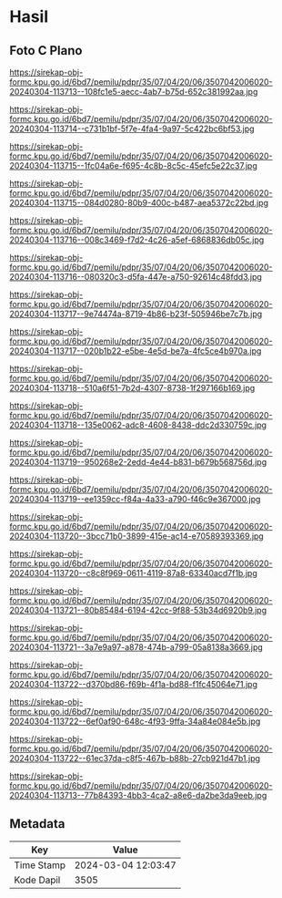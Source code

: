 # Hasil

## Foto C Plano

https://sirekap-obj-formc.kpu.go.id/6bd7/pemilu/pdpr/35/07/04/20/06/3507042006020-20240304-113713--108fc1e5-aecc-4ab7-b75d-652c381992aa.jpg

https://sirekap-obj-formc.kpu.go.id/6bd7/pemilu/pdpr/35/07/04/20/06/3507042006020-20240304-113714--c731b1bf-5f7e-4fa4-9a97-5c422bc6bf53.jpg

https://sirekap-obj-formc.kpu.go.id/6bd7/pemilu/pdpr/35/07/04/20/06/3507042006020-20240304-113715--1fc04a6e-f695-4c8b-8c5c-45efc5e22c37.jpg

https://sirekap-obj-formc.kpu.go.id/6bd7/pemilu/pdpr/35/07/04/20/06/3507042006020-20240304-113715--084d0280-80b9-400c-b487-aea5372c22bd.jpg

https://sirekap-obj-formc.kpu.go.id/6bd7/pemilu/pdpr/35/07/04/20/06/3507042006020-20240304-113716--008c3469-f7d2-4c26-a5ef-6868836db05c.jpg

https://sirekap-obj-formc.kpu.go.id/6bd7/pemilu/pdpr/35/07/04/20/06/3507042006020-20240304-113716--080320c3-d5fa-447e-a750-92614c48fdd3.jpg

https://sirekap-obj-formc.kpu.go.id/6bd7/pemilu/pdpr/35/07/04/20/06/3507042006020-20240304-113717--9e74474a-8719-4b86-b23f-505946be7c7b.jpg

https://sirekap-obj-formc.kpu.go.id/6bd7/pemilu/pdpr/35/07/04/20/06/3507042006020-20240304-113717--020b1b22-e5be-4e5d-be7a-4fc5ce4b970a.jpg

https://sirekap-obj-formc.kpu.go.id/6bd7/pemilu/pdpr/35/07/04/20/06/3507042006020-20240304-113718--510a6f51-7b2d-4307-8738-1f297166b169.jpg

https://sirekap-obj-formc.kpu.go.id/6bd7/pemilu/pdpr/35/07/04/20/06/3507042006020-20240304-113718--135e0062-adc8-4608-8438-ddc2d330759c.jpg

https://sirekap-obj-formc.kpu.go.id/6bd7/pemilu/pdpr/35/07/04/20/06/3507042006020-20240304-113719--950268e2-2edd-4e44-b831-b679b568756d.jpg

https://sirekap-obj-formc.kpu.go.id/6bd7/pemilu/pdpr/35/07/04/20/06/3507042006020-20240304-113719--ee1359cc-f84a-4a33-a790-f46c9e367000.jpg

https://sirekap-obj-formc.kpu.go.id/6bd7/pemilu/pdpr/35/07/04/20/06/3507042006020-20240304-113720--3bcc71b0-3899-415e-ac14-e70589393369.jpg

https://sirekap-obj-formc.kpu.go.id/6bd7/pemilu/pdpr/35/07/04/20/06/3507042006020-20240304-113720--c8c8f969-0611-4119-87a8-63340acd7f1b.jpg

https://sirekap-obj-formc.kpu.go.id/6bd7/pemilu/pdpr/35/07/04/20/06/3507042006020-20240304-113721--80b85484-6194-42cc-9f88-53b34d6920b9.jpg

https://sirekap-obj-formc.kpu.go.id/6bd7/pemilu/pdpr/35/07/04/20/06/3507042006020-20240304-113721--3a7e9a97-a878-474b-a799-05a8138a3669.jpg

https://sirekap-obj-formc.kpu.go.id/6bd7/pemilu/pdpr/35/07/04/20/06/3507042006020-20240304-113722--d370bd86-f69b-4f1a-bd88-f1fc45064e71.jpg

https://sirekap-obj-formc.kpu.go.id/6bd7/pemilu/pdpr/35/07/04/20/06/3507042006020-20240304-113722--6ef0af90-648c-4f93-9ffa-34a84e084e5b.jpg

https://sirekap-obj-formc.kpu.go.id/6bd7/pemilu/pdpr/35/07/04/20/06/3507042006020-20240304-113722--61ec37da-c8f5-467b-b88b-27cb921d47b1.jpg

https://sirekap-obj-formc.kpu.go.id/6bd7/pemilu/pdpr/35/07/04/20/06/3507042006020-20240304-113713--77b84393-4bb3-4ca2-a8e6-da2be3da9eeb.jpg


## Metadata

| Key        | Value               |
| ---------- | ------------------- |
| Time Stamp | 2024-03-04 12:03:47 |
| Kode Dapil | 3505                |



